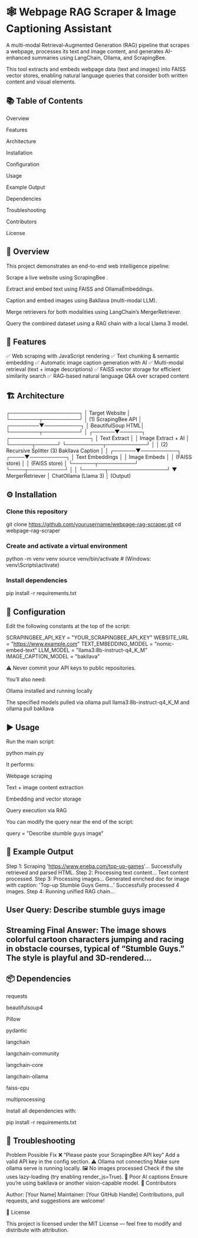 # 🕸️ Webpage RAG Scraper & Image Captioning Assistant

A multi-modal Retrieval-Augmented Generation (RAG) pipeline that scrapes a webpage, processes its text and image content, and generates AI-enhanced summaries using LangChain, Ollama, and ScrapingBee.

This tool extracts and embeds webpage data (text and images) into FAISS vector stores, enabling natural language queries that consider both written content and visual elements.

## 📚 Table of Contents

Overview

Features

Architecture

Installation

Configuration

Usage

Example Output

Dependencies

Troubleshooting

Contributors

License

## 🧠 Overview

This project demonstrates an end-to-end web intelligence pipeline:

Scrape a live website using ScrapingBee
.

Extract and embed text using FAISS and OllamaEmbeddings.

Caption and embed images using Bakllava (multi-modal LLM).

Merge retrievers for both modalities using LangChain’s MergerRetriever.

Query the combined dataset using a RAG chain with a local Llama 3 model.

## 🚀 Features

✅ Web scraping with JavaScript rendering
✅ Text chunking & semantic embedding
✅ Automatic image caption generation with AI
✅ Multi-modal retrieval (text + image descriptions)
✅ FAISS vector storage for efficient similarity search
✅ RAG-based natural language Q&A over scraped content

## 🏗️ Architecture
 ┌───────────────────┐
 │  Target Website   │
 └────────┬──────────┘
          │
   (1) ScrapingBee API
          │
 ┌────────▼──────────┐
 │ BeautifulSoup HTML│
 └────────┬──────────┘
          │
   ┌──────▼──────┐     ┌──────────────────────┐
   │ Text Extract │     │  Image Extract + AI  │
   └──────┬──────┘     └──────────┬───────────┘
          │                       │
   (2) Recursive Splitter   (3) Bakllava Caption
          │                       │
   ┌──────▼──────────┐       ┌────▼──────────┐
   │ Text Embeddings │       │ Image Embeds  │
   │ (FAISS store)   │       │ (FAISS store) │
   └──────┬──────────┘       └────┬──────────┘
          │                       │
          └──────┬────────────────┘
                 ▼
         MergerRetriever
                 │
          ChatOllama (Llama 3)
                 │
              (Output)

## ⚙️ Installation
### Clone this repository
git clone https://github.com/yourusername/webpage-rag-scraper.git
cd webpage-rag-scraper

### Create and activate a virtual environment
python -m venv venv
source venv/bin/activate   # (Windows: venv\Scripts\activate)

### Install dependencies
pip install -r requirements.txt

## 🔧 Configuration

Edit the following constants at the top of the script:

SCRAPINGBEE_API_KEY = "YOUR_SCRAPINGBEE_API_KEY"
WEBSITE_URL = "https://www.example.com"
TEXT_EMBEDDING_MODEL = "nomic-embed-text"
LLM_MODEL = "llama3:8b-instruct-q4_K_M"
IMAGE_CAPTION_MODEL = "bakllava"


⚠️ Never commit your API keys to public repositories.

You’ll also need:

Ollama installed and running locally

The specified models pulled via ollama pull llama3:8b-instruct-q4_K_M and ollama pull bakllava

## ▶️ Usage

Run the main script:

python main.py


It performs:

Webpage scraping

Text + image content extraction

Embedding and vector storage

Query execution via RAG

You can modify the query near the end of the script:

query = "Describe stumble guys image"

## 💬 Example Output
Step 1: Scraping 'https://www.eneba.com/top-up-games'...
Successfully retrieved and parsed HTML.
Step 2: Processing text content...
Text content processed.
Step 3: Processing images...
Generated enriched doc for image with caption: 'Top-up Stumble Guys Gems...'
Successfully processed 4 images.
Step 4: Running unified RAG chain...

User Query: Describe stumble guys image
--------------------------------------------------
Streaming Final Answer:
The image shows colorful cartoon characters jumping and racing in obstacle courses, typical of “Stumble Guys.” The style is playful and 3D-rendered...
--------------------------------------------------

## 📦 Dependencies

requests

beautifulsoup4

Pillow

pydantic

langchain

langchain-community

langchain-core

langchain-ollama

faiss-cpu

multiprocessing

Install all dependencies with:

pip install -r requirements.txt

## 🧩 Troubleshooting
Problem	Possible Fix
❌ “Please paste your ScrapingBee API key”	Add a valid API key in the config section.
⚠️ Ollama not connecting	Make sure ollama serve is running locally.
🖼️ No images processed	Check if the site uses lazy-loading (try enabling render_js=True).
🧠 Poor AI captions	Ensure you’re using bakllava or another vision-capable model.
👥 Contributors

Author: [Your Name]
Maintainer: [Your GitHub Handle]
Contributions, pull requests, and suggestions are welcome!

📜 License

This project is licensed under the MIT License — feel free to modify and distribute with attribution.
